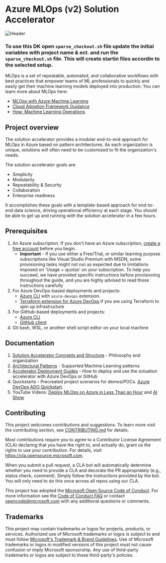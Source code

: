 # Azure MLOps (v2) Solution Accelerator

![Header](media/mlopsheader.jpg)

### To use this DK open `sparse_checkout.sh` file update the initial variables with project name & ect. and run the `sparse_checkout.sh` file. This will create startin files accordin to the selected setup. 

MLOps is a set of repeatable, automated, and collaborative workflows with best practices that empower teams of ML professionals to quickly and easily get their machine learning models deployed into production. You can learn more about MLOps here:

- [MLOps with Azure Machine Learning](https://azure.microsoft.com/services/machine-learning/mlops/#features)
- [Cloud Adoption Framework Guidance](https://docs.microsoft.com/azure/cloud-adoption-framework/ready/azure-best-practices/ai-machine-learning-mlops)
- [How: Machine Learning Operations](https://docs.microsoft.com/azure/machine-learning/concept-model-management-and-deployment)

## Project overview

The solution accelerator provides a modular end-to-end approach for MLOps in Azure based on pattern architectures. As each organization is unique, solutions will often need to be customized to fit the organization's needs.

The solution accelerator goals are:

- Simplicity
- Modularity
- Repeatability & Security
- Collaboration
- Enterprise readiness

It accomplishes these goals with a template-based approach for end-to-end data science, driving operational efficiency at each stage. You should be able to get up and running with the solution accelerator in a few hours.

## Prerequisites

1. An Azure subscription. If you don't have an Azure subscription, [create a free account](https://azure.microsoft.com/en-us/free/machine-learning/search/?OCID=AIDcmm5edswduu_SEM_822a7351b5b21e0f1ffe102c9ca9e99f:G:s&ef_id=822a7351b5b21e0f1ffe102c9ca9e99f:G:s&msclkid=822a7351b5b21e0f1ffe102c9ca9e99f) before you begin.
    * **Important** - If you use either a Free/Trial, or similar learning purpose subscriptions like Visual Studio Premium with MSDN, some provisioning tasks might not run as expected due to limitations imposed on 'Usage + quotas' on your subscription. To help you succeed, we have provided specific instructions before provisioning throughout the guide, and you are highly advised to read those instructions carefully
2. For Azure DevOps-based deployments and projects:
    * [Azure CLI](https://learn.microsoft.com/en-us/cli/azure/install-azure-cli) with `azure-devops` extension.
    * [Terraform extension for Azure DevOps](https://marketplace.visualstudio.com/items?itemName=ms-devlabs.custom-terraform-tasks) if you are using Terraform to spin up infrastructure
3. For GitHub-based deployments and projects:
    * [Azure CLI](https://learn.microsoft.com/en-us/cli/azure/install-azure-cli)
    * [GitHub client](https://cli.github.com/)
3. Git bash, WSL, or another shell script editor on your local machine

## Documentation

1. [Solution Accelerator Concepts and Structure](documentation/structure/README.md) - Philosophy and organization
2. [Architectural Patterns](documentation/architecture/README.md) - Supported Machine Learning patterns
3. [Accelerator Deployment Guides](documentation/deployguides/README.md) - How to deploy and use the soluation accelerator with Azure DevOps or GitHub
4. Quickstarts - Precreated project scenarios for demos/POCs. [Azure DevOps ADO Quickstart](https://learn.microsoft.com/en-us/azure/machine-learning/how-to-setup-mlops-azureml?tabs=azure-shell). 
5. YouTube Videos: [Deploy MLOps on Azure in Less Than an Hour](https://www.youtube.com/watch?v=5yPDkWCMmtk) and [AI Show](https://www.youtube.com/watch?v=xaW_A0sV6PU)

## Contributing

This project welcomes contributions and suggestions. To learn more visit the contributing section, see [CONTRIBUTING.md](CONTRIBUTING.md) for details.

Most contributions require you to agree to a Contributor License Agreement (CLA) declaring that you have the right to, and actually do, grant us the rights to use your contribution. For details, visit https://cla.opensource.microsoft.com.

When you submit a pull request, a CLA bot will automatically determine whether you need to provide a CLA and decorate the PR appropriately (e.g., status check, comment). Simply follow the instructions provided by the bot. You will only need to do this once across all repos using our CLA.

This project has adopted the [Microsoft Open Source Code of Conduct](https://opensource.microsoft.com/codeofconduct/). For more information see the [Code of Conduct FAQ](https://opensource.microsoft.com/codeofconduct/faq/) or contact [opencode@microsoft.com](mailto:opencode@microsoft.com) with any additional questions or comments.

## Trademarks

This project may contain trademarks or logos for projects, products, or services. Authorized use of Microsoft
trademarks or logos is subject to and must follow
[Microsoft's Trademark & Brand Guidelines](https://www.microsoft.com/legal/intellectualproperty/trademarks/usage/general).
Use of Microsoft trademarks or logos in modified versions of this project must not cause confusion or imply Microsoft sponsorship.
Any use of third-party trademarks or logos are subject to those third-party's policies.
